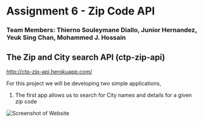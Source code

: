 # Assignment 6 - Zip Code API

### Team Members: Thierno Souleymane Diallo, Junior Hernandez, Yeuk Sing Chan, Mohammed J. Hossain

## The Zip and City search API (ctp-zip-api)

http://ctp-zip-api.herokuapp.com/

For this project we will be developing two simple applications,

1. The first app allows us to search for City names and details for a given zip code

![Screenshot of Website](https://i.imgur.com/81ATaYZ.jpg)
